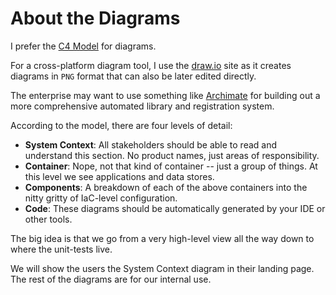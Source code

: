 # About the Diagrams
I prefer the [C4 Model](https://c4model.com/) for diagrams.

For a cross-platform diagram tool, I use the [draw.io](https://app.diagrams.net/) site as it 
creates diagrams in `PNG` format that can also be later edited directly.

The enterprise may want to use something like [Archimate](https://www.archimatetool.com/) for building out a more comprehensive automated library
and registration system.

According to the model, there are four levels of detail:

* **System Context**: All stakeholders should be able to read and understand this section. No product names, just areas of responsibility.
* **Container**: Nope, not that kind of container -- just a group of things. At this level we see applications and data stores.
* **Components**: A breakdown of each of the above containers into the nitty gritty of IaC-level configuration.
* **Code**: These diagrams should be automatically generated by your IDE or other tools.

The big idea is that we go from a very high-level view all the way down to where the unit-tests live.

We will show the users the System Context diagram in their landing page. The rest of the diagrams are for our internal use.

